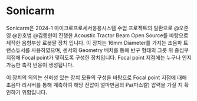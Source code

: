 # Sonicarm
Sonicarm은 2024-1 마이크로프로세서응용시스템 수업 프로젝트의 일환으로 @오준영 @한호범 @김동현이 진행한 Acoustic Tractor Beam Open Source를 바탕으로 제작한 음향부상 로봇팔 장치 입니다.
이 장치는 16mm Diameter를 가지는 초음파 트랜스듀서를 사용하였으며, 센서의 Geometry 배치를 통해 반구 형태의 그릇 위 중심부 지점에 Focal point가 맺히도록 구성한 장치입니다.
Focal point 지점에는 누구나 인지 가능한 촉각 반응이 생성됩니다.

이 장치의 의의는 신뢰성 있는 장치 모듈의 구성을 바탕으로 Focal point 지점에 대해 초음파 리시버를 통해 계측하여 해당 전압이 얼마만큼의 Pa(파스칼) 압력을 가질 지 확인하기 위함입니다.
